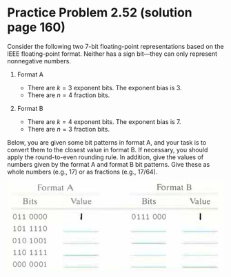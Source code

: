 # Practice Problem 2.52 (solution page 160)
Consider the following two 7-bit floating-point representations based on the lEEE floating-point format. Neither has a sign bit—they can only represent nonnegative numbers.

1. Format A
    - There are $k = 3$ exponent bits. The exponent bias is 3.
    - There are $n = 4$ fraction bits.

2. Format B
    - There are $k = 4$ exponent bits. The exponent bias is 7.
    - There are $n = 3$ fraction bits.

Below, you are given some bit patterns in format A, and your task is to convert them to the closest value in format B. If necessary, you should apply the round-to-even rounding rule. In addition, give the values of numbers given by the format A and format B bit patterns. Give these as whole numbers (e.g., $17$) or as fractions (e.g., $17/64$).

![](./images/2.52.png)